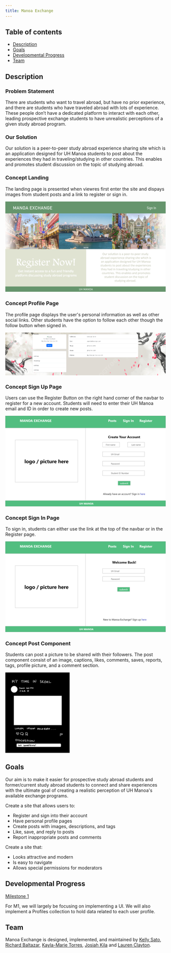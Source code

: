 ```yaml
---
title: Manoa Exchange
---
```


## Table of contents

* [Description](#description)
* [Goals](#goals)
* [Developmental Progress](#developmental-progress)
* [Team](#team)

## Description

### Problem Statement

There are students who want to travel abroad, but have no prior experience, and there are students who have traveled abroad with lots of experience. These people don’t have a dedicated platform to interact with each other, leading prospective exchange students to have unrealistic perceptions of a given study abroad program.

### Our Solution

Our solution is a peer-to-peer study abroad experience sharing site which is an application designed for UH Manoa students to post about the experiences they had in traveling/studying in other countries. This enables and promotes student discussion on the topic of studying abroad.

### Concept Landing

The landing page is presented when viewres first enter the site and dispays images from student posts and a link to register or sign in.

<img src="doc/landing.png" alt="concept-landing">

### Concept Profile Page

The profile page displays the user's personal information as well as other social links. Other students have the option to follow each other though the follow button when signed in.

<img src="doc/manoa-exchange-profile-page-mockup.png" alt="concept-profile-page">

### Concept Sign Up Page

Users can use the Register Button on the right hand corner of the navbar to register for a new account. Students will need to enter their UH Manoa email and ID in order to create new posts.

<img src="doc/manoa-exchange-sign-up-page-mockup.png" alt="concept-sign-up-page">

### Concept Sign In Page 

To sign in, students can either use the link at the top of the navbar or in the Register page. 

<img src="doc/sign-inPage.png" alt="concept-sign-in-page">

### Concept Post Component

Students can post a picture to be shared with their followers. The post component consist of an image, captions, likes, comments, saves, reports, tags, profile picture, and a comment section.

<img src="doc/manoa-exchange-post-page-mockup.png" alt="concept-post-page" style="width: 40%; height: auto;">


## Goals

Our aim is to make it easier for prospective study abroad students and former/current study abroad students to connect and share experiences with the ultimate goal of creating a realistic perception of UH Manoa's available exchange programs.

Create a site that allows users to:
- Register and sign into their account
- Have personal profile pages
- Create posts with images, descriptions, and tags
- Like, save, and reply to posts
- Report inappropriate posts and comments

Create a site that:
- Looks attractive and modern
- Is easy to navigate
- Allows special permissions for moderators

## Developmental Progress

[Milestone 1](https://github.com/orgs/manoa-exchange/projects/1)

For M1, we will largely be focusing on implementing a UI. We will also implement a Profiles collection to hold data related to each user profile.

## Team

Manoa Exchange is designed, implemented, and maintained by [Kelly Sato](https://kelly-sato.github.io), [Richard Baltazar](https://RichardBzar.github.io), [Kayla-Marie Torres](https://kaylamarietorres.github.io), [Josiah Kila](https://josiahkila.github.io) and [Lauren Clayton](https://laurenjc.github.io/).
